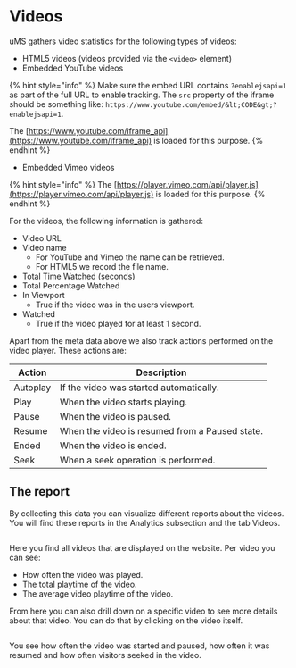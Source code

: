 # Videos

uMS gathers video statistics for the following types of videos:

- HTML5 videos (videos provided via the `<video>` element)
- Embedded YouTube videos

{% hint style="info" %}
Make sure the embed URL contains `?enablejsapi=1` as part of the full URL to enable tracking. The `src` property of the iframe should be something like: `https://www.youtube.com/embed/&lt;CODE&gt;?enablejsapi=1`.

The [https://www.youtube.com/iframe_api](https://www.youtube.com/iframe_api) is loaded for this purpose.
{% endhint %}

- Embedded Vimeo videos

{% hint style="info" %}
The [https://player.vimeo.com/api/player.js](https://player.vimeo.com/api/player.js) is loaded for this purpose.
{% endhint %}

For the videos, the following information is gathered:

- Video URL
- Video name
  - For YouTube and Vimeo the name can be retrieved.
  - For HTML5 we record the file name.
- Total Time Watched (seconds)
- Total Percentage Watched
- In Viewport
  - True if the video was in the users viewport.
- Watched
  - True if the video played for at least 1 second.

Apart from the meta data above we also track actions performed on the video player. These actions are:

|Action       |Description                                      |
|-------------|-------------------------------------------------|
|Autoplay     |If the video was started automatically.          |
|Play         |When the video starts playing.                   |
|Pause        |When the video is paused.                        |
|Resume       |When the video is resumed from a Paused state.   |
|Ended        |When the video is ended.                         |
|Seek         |When a seek operation is performed.              |

## The report

By collecting this data you can visualize different reports about the videos. You will find these reports in the Analytics subsection and the tab Videos.

![]()

Here you find all videos that are displayed on the website. Per video you can see:

- How often the video was played.
- The total playtime of the video.
- The average video playtime of the video.

From here you can also drill down on a specific video to see more details about that video. You can do that by clicking on the video itself.

![]()

You see how often the video was started and paused, how often it was resumed and how often visitors seeked in the video.
